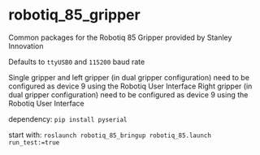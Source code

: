 # robotiq_85_gripper
Common packages for the Robotiq 85 Gripper provided by Stanley Innovation

Defaults to `ttyUSB0` and `115200` baud rate

Single gripper and left gripper (in dual gripper configuration) need to be configured as device 9 using the Robotiq User Interface
Right gripper (in dual gripper configuration) need to be configured as device 9 using the Robotiq User Interface

dependency:
`pip install pyserial`

start with:
`roslaunch robotiq_85_bringup robotiq_85.launch run_test:=true`
